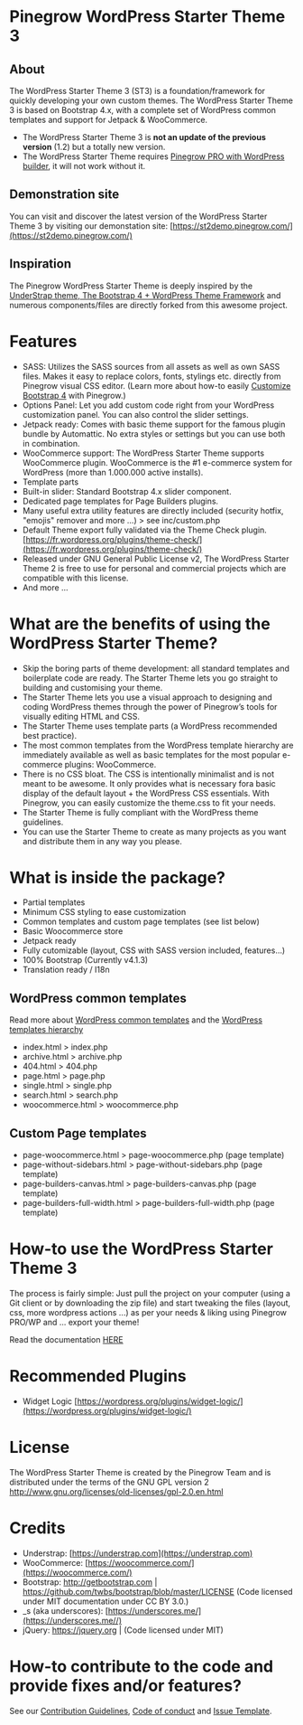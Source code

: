 # Pinegrow WordPress Starter Theme 3

## About

The WordPress Starter Theme 3 (ST3) is a foundation/framework for quickly developing your own custom themes. 
The WordPress Starter Theme 3 is based on Bootstrap 4.x, with a complete set of WordPress common templates and support for Jetpack & WooCommerce.

- The WordPress Starter Theme 3 is **not an update of the previous version** (1.2) but a totally new version.
- The WordPress Starter Theme requires [Pinegrow PRO with WordPress builder](https://pinegrow.com/), it will not work without it.


## Demonstration site

You can visit and discover the latest version of the WordPress Starter Theme 3 by visiting our demonstation site: [https://st2demo.pinegrow.com/](https://st2demo.pinegrow.com/)


## Inspiration
The Pinegrow WordPress Starter Theme is deeply inspired by the [UnderStrap theme, The Bootstrap 4 + WordPress Theme Framework](https://understrap.com) and numerous components/files are directly forked from this awesome project.

# Features

- SASS: Utilizes the SASS sources from all assets as well as own SASS files. Makes it easy to replace colors, fonts, stylings etc. directly from Pinegrow visual CSS editor. (Learn more about how-to easily [Customize Bootstrap 4](https://pinegrow.com/docs/bootstrap-visual-editor/customize-bootstrap-4-themes/) with Pinegrow.)
- Options Panel: Let you add custom code right from your WordPress customization panel. You can also control the slider settings.
- Jetpack ready: Comes with basic theme support for the famous plugin bundle by Automattic. No extra styles or settings but you can use both in combination.
- WooCommerce support: The WordPress Starter Theme supports WooCommerce plugin. WooCommerce is the #1 e-commerce system for WordPress (more than 1.000.000 active installs).
- Template parts
- Built-in slider: Standard Bootstrap 4.x slider component.
- Dedicated page templates for Page Builders plugins.
- Many useful extra utility features are directly included (security hotfix, "emojis" remover and more ...) > see inc/custom.php
- Default Theme export fully validated via the Theme Check plugin. [https://fr.wordpress.org/plugins/theme-check/](https://fr.wordpress.org/plugins/theme-check/)
- Released under GNU General Public License v2, The WordPress Starter Theme 2 is free to use for personal and commercial projects which are compatible with this license.
- And more ...

# What are the benefits of using the WordPress Starter Theme?

- Skip the boring parts of theme development: all standard templates and boilerplate code are ready. The Starter Theme lets you go straight to building and customising your theme.
- The Starter Theme lets you use a visual approach to designing and coding WordPress themes through the power of Pinegrow’s tools for visually editing HTML and CSS.
- The Starter Theme uses template parts (a WordPress recommended best practice).
- The most common templates from the WordPress template hierarchy are immediately available as well as basic templates for the most popular e-commerce plugins: WooCommerce.
- There is no CSS bloat. The CSS is intentionally minimalist and is not meant to be awesome. It only provides what is necessary fora basic display of the default layout + the WordPress CSS essentials. With Pinegrow, you can easily customize the theme.css to fit your needs.
- The Starter Theme is fully compliant with the WordPress theme guidelines.
- You can use the Starter Theme to create as many projects as you want and distribute them in any way you please.

# What is inside the package?

- Partial templates
- Minimum CSS styling to ease customization
- Common templates and custom page templates (see list below)
- Basic Woocommerce store
- Jetpack ready
- Fully cutomizable (layout, CSS  with SASS version included, features…)
- 100% Bootstrap (Currently v4.1.3)
- Translation ready / I18n

## WordPress common templates

Read more about [WordPress common templates](https://developer.wordpress.org/themes/basics/template-files/) and the [WordPress templates hierarchy](https://developer.wordpress.org/themes/basics/template-hierarchy/)

- index.html > index.php
- archive.html > archive.php
- 404.html > 404.php
- page.html > page.php
- single.html > single.php
- search.html > search.php
- woocommerce.html > woocommerce.php

## Custom Page templates

- page-woocommerce.html > page-woocommerce.php (page template)
- page-without-sidebars.html > page-without-sidebars.php (page template)
- page-builders-canvas.html > page-builders-canvas.php (page template)
- page-builders-full-width.html > page-builders-full-width.php (page template)



# How-to use the WordPress Starter Theme 3

The process is fairly simple: Just pull the project on your computer (using a Git client or by downloading the zip file) and start tweaking the files (layout, css, more wordpress actions ...) as per your needs & liking using Pinegrow PRO/WP and ... export your theme!

Read the documentation [HERE](https://github.com/Pinegrow/PGWPBootstrap4StarterTheme/wiki) 


# Recommended Plugins

- Widget Logic [https://wordpress.org/plugins/widget-logic/](https://wordpress.org/plugins/widget-logic/)

# License
The WordPress Starter Theme is created by the Pinegrow Team and is distributed under the terms of the GNU GPL version 2
http://www.gnu.org/licenses/old-licenses/gpl-2.0.en.html

# Credits
- Understrap: [https://understrap.com](https://understrap.com)
- WooCommerce: [https://woocommerce.com/](https://woocommerce.com/)
- Bootstrap: http://getbootstrap.com | https://github.com/twbs/bootstrap/blob/master/LICENSE (Code licensed under MIT documentation under CC BY 3.0.)
- _s (aka underscores): [https://underscores.me/](https://underscores.me//)
- jQuery: https://jquery.org | (Code licensed under MIT)

# How-to contribute to the code and provide fixes and/or features?

See our [Contribution Guidelines](https://github.com/Pinegrow/PGWPBootstrap4StarterTheme/blob/master/CONTRIBUTING.md), [Code of conduct](https://github.com/Pinegrow/PGWPBootstrap4StarterTheme/blob/master/CODE-OF-CONDUCT.md) and [Issue Template](https://github.com/Pinegrow/PGWPBootstrap4StarterTheme/blob/master/ISSUE_TEMPLATE.md).


